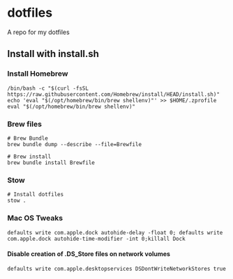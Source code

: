 # dotfiles
A repo for my dotfiles

## Install with install.sh

### Install Homebrew
```
/bin/bash -c "$(curl -fsSL https://raw.githubusercontent.com/Homebrew/install/HEAD/install.sh)"
echo 'eval "$(/opt/homebrew/bin/brew shellenv)"' >> $HOME/.zprofile
eval "$(/opt/homebrew/bin/brew shellenv)"

```
### Brew files
```
# Brew Bundle
brew bundle dump --describe --file=Brewfile

# Brew install 
brew bundle install Brewfile
```

### Stow 
```
# Install dotfiles
stow .
```

### Mac OS Tweaks
```
defaults write com.apple.dock autohide-delay -float 0; defaults write com.apple.dock autohide-time-modifier -int 0;killall Dock
```
#### Disable creation of .DS_Store files on network volumes
```
defaults write com.apple.desktopservices DSDontWriteNetworkStores true
```

